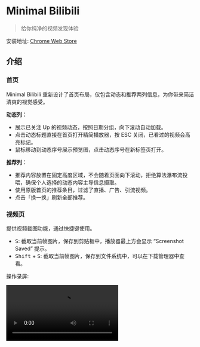 # Minimal Bilibili

> 给你纯净的视频发现体验

安装地址: [Chrome Web Store](https://chromewebstore.google.com/detail/minimal-bilibili/bjadgbkojfkbhlbflnaceikoedpehjld)


## 介绍


### 首页

Minimal Bilibili 重新设计了首页布局，仅包含动态和推荐两列信息，为你带来简洁清爽的视觉感受。


**动态列：**
- 展示已关注 Up 的视频动态，按照日期分组，向下滚动自动加载。
- 点击动态标题直接在首页打开精简播放器，按 ESC 关闭，已看过的视频会高亮标记。
- 鼠标移动到动态序号展示预览图，点击动态序号在新标签页打开。

**推荐列：**
- 推荐内容放置在固定高度区域，不会随着页面向下滚动，拒绝算法瀑布流投喂，确保个人选择的动态内容主导信息摄取。
- 使用原版首页的推荐条目，过滤了直播、广告、引流视频。
- 点击「换一换」刷新全部推荐。


### 视频页

提供视频截图功能，通过快捷键使用。

- <kbd>S</kbd>: 截取当前帧图片，保存到剪贴板中，播放器最上方会显示 “Screenshot Saved” 提示。
- <kbd>Shift</kbd> + <kbd>S</kbd>: 截取当前帧图片，保存到文件系统中，可以在下载管理器中查看。

操作录屏:

<video src="https://github.com/reorx/minimal-bilibili/assets/405972/53b44286-cf95-45f8-a4a8-d9424e1112c6"></video>

